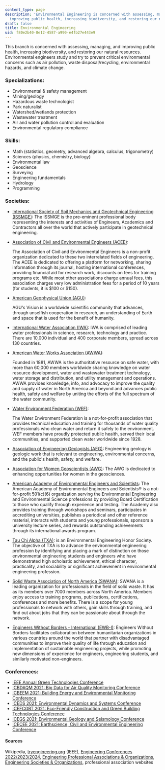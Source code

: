 ```yaml
---
content_type: page
description: 'Environmental Engineering is concerned with assessing, managing, and
  improving public health, increasing biodiversity, and restoring our natural resources. '
draft: false
title: Environmental Engineering
uid: f80e2b40-8e12-4587-a990-e4fb27e443e9
---
```

This branch is concerned with assessing, managing, and improving public health, increasing biodiversity, and restoring our natural resources. Environmental engineers study and try to prevent critical environmental concerns such as air pollution, waste disposal/recycling, environmental hazards, and climate change.

### Specializations:

- Environmental & safety management
- Mining/geology
- Hazardous waste technologist
- Park naturalist
- Watershed/wetlands protection
- Wastewater treatment
- Air and water pollution control and evaluation
- Environmental regulatory compliance

### Skills:

- Math (statistics, geometry, advanced algebra, calculus, trigonometry)
- Sciences (physics, chemistry, biology)
- Environmental law
- Geoscience
- Surveying
- Engineering fundamentals
- Hydrology
- Programming

### Societies:

- [International Society of Soil Mechanics and Geotechnical Engineering (ISSMGE)](https://www.issmge.org/): The ISSMGE is the pre-eminent professional body representing the interests and activities of Engineers, Academics and Contractors all over the world that actively participate in geotechnical engineering.
- [Association of Civil and Environmental Engineers (ACEE)](http://acee.theides.org/): 
    
    The Association of Civil and Environmental Engineers is a non-profit organization dedicated to these two interrelated fields of engineering. The ACEE is dedicated to offering a platform for networking, sharing information through its journal, hosting international conferences, providing financial aid for research work, discounts on fees for training programs etc. While most other associations charge annual fees, this association charges very low administration fees for a period of 10 years (for students, it is $100 or $150).
- [American Geophysical Union (AGU)](http://www.agu.org/): 
    
    AGU's Vision is a worldwide scientific community that advances, through unselfish cooperation in research, an understanding of Earth and space that is used for the benefit of humanity.
- [International Water Association (IWA)](http://www.iwa-network.org/): IWA is comprised of leading water professionals in science, research, technology and practice. There are 10,000 individual and 400 corporate members, spread across 130 countries.
- [American Water Works Association (AWWA)](http://www.awwa.org/): 
    
    Founded in 1881, AWWA is the authoritative resource on safe water, with more than 60,000 members worldwide sharing knowledge on water resource development, water and wastewater treatment technology, water storage and distribution, and utility management and operations. AWWA provides knowledge, info, and advocacy to improve the quality and supply of water in North America and beyond and advances public health, safety and welfare by uniting the efforts of the full spectrum of the water community.
- [Water Environment Federation (WEF)](http://www.wef.org/): 
    
    The Water Environment Federation is a not-for-profit association that provides technical education and training for thousands of water quality professionals who clean water and return it safely to the environment. WEF members have proudly protected public health, served their local communities, and supported clean water worldwide since 1928.
- [Association of Engineering Geologists (AEG)](http://aegweb.org): Engineering geology is geologic work that is relevant to engineering, environmental concerns, and the public's health, safety, and welfare.
- [Association for Women Geoscientists (AWG)](http://www.awg.org): The AWG is dedicated to enhancing opportunities for women in the geosciences.
- [American Academy of Environmental Engineers and Scientists](https://www.aaees.org/): The American Academy of Environmental Engineers and Scientists® is a not-for-profit 501(c)(6) organization serving the Environmental Engineering and Environmental Science professions by providing Board Certification to those who qualify through experience and testing. The Academy also provides training through workshops and seminars, participates in accrediting universities, publishes a periodical and other reference material, interacts with students and young professionals, sponsors a university lecture series, and rewards outstanding achievements through its international awards program.
- [Tau Chi Alpha (TXA)](https://www.aaees.org/tauchialpha/): is an Environmental Engineering Honor Society. The objective of TXA is to advance the environmental engineering profession by identifying and placing a mark of distinction on those environmental engineering students and engineers who have demonstrated high scholastic achievement, ethical character, practicality, and sociability or significant achievement in environmental engineering profession.
- [Solid Waste Association of North America (SWANA)](https://swana.org/): SWANA is a leading organization for professionals in the field of solid waste. It has as its members over 7000 members across North America. Members enjoy access to training programs, publications, certifications, conferences and more benefits. There is a scope for young professionals to network with others, gain skills through training, and find out about jobs that they can be passionate about through the network.
- [Engineers Without Borders - International (EWB-I)](http://www.ewb-international.org/): Engineers Without Borders facilitates collaboration between humanitarian organizations in various countries around the world that partner with disadvantaged communities to improve their quality of life through education and implementation of sustainable engineering projects, while promoting new dimensions of experience for engineers, engineering students, and similarly motivated non-engineers.

### Conferences:

- [IEEE Annual Green Technologies Conference](https://ieeegreentech.org/)
- [ICBDAQM 2021: Big Data for Air Quality Monitoring Conference](https://waset.org/big-data-for-air-quality-monitoring-conference-in-may-2021-in-tokyo)
- [ICBEEM 2021: Building Energy and Environmental Monitoring Conference](https://waset.org/building-energy-and-environmental-monitoring-conference-in-june-2021-in-oslo)
- [ICEDS 2021: Environmental Dynamics and Systems Conference](https://waset.org/environmental-dynamics-and-systems-conference-in-june-2021-in-new-york)
- [ICEFCGBT 2021: Eco-Friendly Construction and Green Building Technologies Conference](https://waset.org/eco-friendly-construction-and-green-building-technologies-conference-in-june-2021-in-new-york)
- [ICEGS 2021: Environmental Geology and Seismology Conference](https://waset.org/environmental-geology-and-seismology-conference-in-june-2021-in-new-york)
- [ICECEE 2021: Earthscience, Civil and Environmental Engineering Conference](https://waset.org/earthscience-civil-and-environmental-engineering-conference-in-june-2021-in-new-york)

#### Sources

Wikipedia, [tryengineering.org](https://studio.llx.edly.io/container/tryengineering.org) (IEEE), [Engineering Conferences 2022/2023/2024](https://conferenceindex.org/conferences/engineering), [Engineering Professional Associations & Organizations](https://jobstars.com/engineering-professional-associations-organizations/), [Engineering Societies & Organizations](https://www.loc.gov/rr/scitech/SciRefGuides/eng-organizations.html), professional association websites